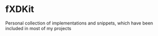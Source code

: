 # fXDKit
Personal collection of implementations and snippets, which have been included in most of my projects
